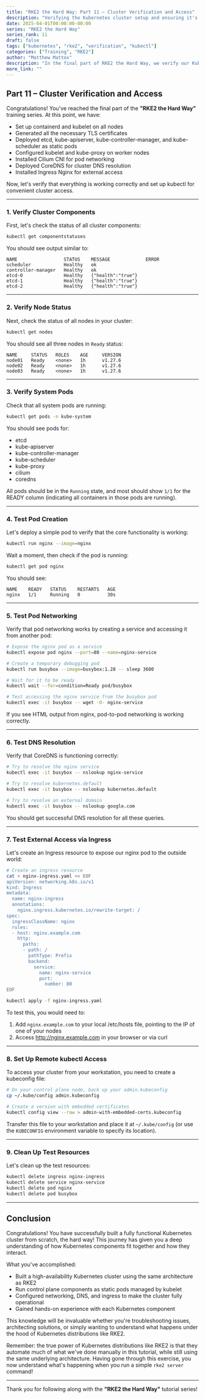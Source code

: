 ```yaml
---
title: "RKE2 the Hard Way: Part 11 – Cluster Verification and Access"
description: "Verifying the Kubernetes cluster setup and ensuring it's fully operational."
date: 2025-04-01T00:00:00-00:00
series: "RKE2 the Hard Way"
series_rank: 11
draft: false
tags: ["kubernetes", "rke2", "verification", "kubectl"]
categories: ["Training", "RKE2"]
author: "Matthew Mattox"
description: "In the final part of RKE2 the Hard Way, we verify our Kubernetes cluster is fully operational and set up kubectl for remote access."
more_link: ""
---
```


## Part 11 – Cluster Verification and Access

Congratulations! You've reached the final part of the **"RKE2 the Hard Way"** training series. At this point, we have:

- Set up containerd and kubelet on all nodes
- Generated all the necessary TLS certificates
- Deployed etcd, kube-apiserver, kube-controller-manager, and kube-scheduler as static pods
- Configured kubelet and kube-proxy on worker nodes
- Installed Cilium CNI for pod networking
- Deployed CoreDNS for cluster DNS resolution
- Installed Ingress Nginx for external access

Now, let's verify that everything is working correctly and set up kubectl for convenient cluster access.

---

### 1. Verify Cluster Components

First, let's check the status of all cluster components:

```bash
kubectl get componentstatuses
```

You should see output similar to:

```
NAME                 STATUS    MESSAGE             ERROR
scheduler            Healthy   ok                  
controller-manager   Healthy   ok                  
etcd-0               Healthy   {"health":"true"}   
etcd-1               Healthy   {"health":"true"}   
etcd-2               Healthy   {"health":"true"}   
```

---

### 2. Verify Node Status

Next, check the status of all nodes in your cluster:

```bash
kubectl get nodes
```

You should see all three nodes in `Ready` status:

```
NAME     STATUS   ROLES    AGE     VERSION
node01   Ready    <none>   1h      v1.27.6
node02   Ready    <none>   1h      v1.27.6
node03   Ready    <none>   1h      v1.27.6
```

---

### 3. Verify System Pods

Check that all system pods are running:

```bash
kubectl get pods -n kube-system
```

You should see pods for:
- etcd
- kube-apiserver
- kube-controller-manager
- kube-scheduler
- kube-proxy
- cilium
- coredns

All pods should be in the `Running` state, and most should show `1/1` for the READY column (indicating all containers in those pods are running).

---

### 4. Test Pod Creation

Let's deploy a simple pod to verify that the core functionality is working:

```bash
kubectl run nginx --image=nginx
```

Wait a moment, then check if the pod is running:

```bash
kubectl get pod nginx
```

You should see:

```
NAME    READY   STATUS    RESTARTS   AGE
nginx   1/1     Running   0          30s
```

---

### 5. Test Pod Networking

Verify that pod networking works by creating a service and accessing it from another pod:

```bash
# Expose the nginx pod as a service
kubectl expose pod nginx --port=80 --name=nginx-service

# Create a temporary debugging pod
kubectl run busybox --image=busybox:1.28 -- sleep 3600

# Wait for it to be ready
kubectl wait --for=condition=Ready pod/busybox

# Test accessing the nginx service from the busybox pod
kubectl exec -it busybox -- wget -O- nginx-service
```

If you see HTML output from nginx, pod-to-pod networking is working correctly.

---

### 6. Test DNS Resolution

Verify that CoreDNS is functioning correctly:

```bash
# Try to resolve the nginx service
kubectl exec -it busybox -- nslookup nginx-service

# Try to resolve kubernetes.default
kubectl exec -it busybox -- nslookup kubernetes.default

# Try to resolve an external domain
kubectl exec -it busybox -- nslookup google.com
```

You should get successful DNS resolution for all these queries.

---

### 7. Test External Access via Ingress

Let's create an Ingress resource to expose our nginx pod to the outside world:

```bash
# Create an ingress resource
cat > nginx-ingress.yaml << EOF
apiVersion: networking.k8s.io/v1
kind: Ingress
metadata:
  name: nginx-ingress
  annotations:
    nginx.ingress.kubernetes.io/rewrite-target: /
spec:
  ingressClassName: nginx
  rules:
  - host: nginx.example.com
    http:
      paths:
      - path: /
        pathType: Prefix
        backend:
          service:
            name: nginx-service
            port:
              number: 80
EOF

kubectl apply -f nginx-ingress.yaml
```

To test this, you would need to:
1. Add `nginx.example.com` to your local /etc/hosts file, pointing to the IP of one of your nodes
2. Access http://nginx.example.com in your browser or via curl

---

### 8. Set Up Remote kubectl Access

To access your cluster from your workstation, you need to create a kubeconfig file:

```bash
# On your control plane node, back up your admin.kubeconfig
cp ~/.kube/config admin.kubeconfig

# Create a version with embedded certificates
kubectl config view --raw > admin-with-embedded-certs.kubeconfig
```

Transfer this file to your workstation and place it at `~/.kube/config` (or use the `KUBECONFIG` environment variable to specify its location).

---

### 9. Clean Up Test Resources

Let's clean up the test resources:

```bash
kubectl delete ingress nginx-ingress
kubectl delete service nginx-service
kubectl delete pod nginx
kubectl delete pod busybox
```

---

## Conclusion

Congratulations! You have successfully built a fully functional Kubernetes cluster from scratch, the hard way! This journey has given you a deep understanding of how Kubernetes components fit together and how they interact.

What you've accomplished:
- Built a high-availability Kubernetes cluster using the same architecture as RKE2
- Run control plane components as static pods managed by kubelet
- Configured networking, DNS, and ingress to make the cluster fully operational
- Gained hands-on experience with each Kubernetes component

This knowledge will be invaluable whether you're troubleshooting issues, architecting solutions, or simply wanting to understand what happens under the hood of Kubernetes distributions like RKE2.

Remember: the true power of Kubernetes distributions like RKE2 is that they automate much of what we've done manually in this tutorial, while still using the same underlying architecture. Having gone through this exercise, you now understand what's happening when you run a simple `rke2 server` command!

---

Thank you for following along with the **"RKE2 the Hard Way"** tutorial series!
